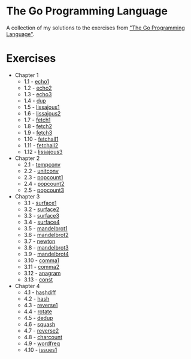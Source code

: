 # The Go Programming Language
A collection of my solutions to the exercises from ["The Go Programming Language"](http://www.gopl.io/).

# Exercises
* Chapter 1
  * 1.1 - [echo1](ch1/echo1)
  * 1.2 - [echo2](ch1/echo2)
  * 1.3 - [echo3](ch1/echo3)
  * 1.4 - [dup](ch1/dup)
  * 1.5 - [lissajous1](ch1/lissajous1)
  * 1.6 - [lissajous2](ch1/lissajous2)
  * 1.7 - [fetch1](ch1/fetch1)
  * 1.8 - [fetch2](ch1/fetch2)
  * 1.9 - [fetch3](ch1/fetch3)
  * 1.10 - [fetchall1](ch1/fetchall1)
  * 1.11 - [fetchall2](ch1/fetchall2)
  * 1.12 - [lissajous3](ch1/lissajous3)
* Chapter 2
  * 2.1 - [tempconv](ch2/tempconv)
  * 2.2 - [unitconv](ch2/unitconv)
  * 2.3 - [popcount1](ch2/popcount1)
  * 2.4 - [popcount2](ch2/popcount2)
  * 2.5 - [popcount3](ch2/popcount3)
* Chapter 3
  * 3.1 - [surface1](ch3/surface1)
  * 3.2 - [surface2](ch3/surface2)
  * 3.3 - [surface3](ch3/surface3)
  * 3.4 - [surface4](ch3/surface4)
  * 3.5 - [mandelbrot1](ch3/mandelbrot1)
  * 3.6 - [mandelbrot2](ch3/mandelbrot2)
  * 3.7 - [newton](ch3/newton)
  * 3.8 - [mandelbrot3](ch3/mandelbrot3)
  * 3.9 - [mandelbrot4](ch3/mandelbrot4)
  * 3.10 - [comma1](ch3/comma1)
  * 3.11 - [comma2](ch3/comma2)
  * 3.12 - [anagram](ch3/anagram)
  * 3.13 - [const](ch3/const)
* Chapter 4
  * 4.1 - [hashdiff](ch4/hashdiff)
  * 4.2 - [hash](ch4/hash)
  * 4.3 - [reverse1](ch4/reverse1)
  * 4.4 - [rotate](ch4/rotate)
  * 4.5 - [dedup](ch4/dedup)
  * 4.6 - [squash](ch4/squash)
  * 4.7 - [reverse2](ch4/reverse2)
  * 4.8 - [charcount](ch4/charcount)
  * 4.9 - [wordfreq](ch4/wordfreq)
  * 4.10 - [issues1](ch4/issues1)
